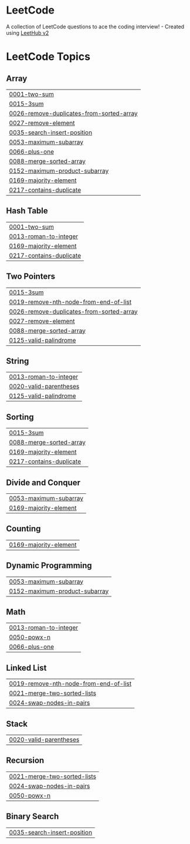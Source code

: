 # LeetCode
A collection of LeetCode questions to ace the coding interview! - Created using [LeetHub v2](https://github.com/arunbhardwaj/LeetHub-2.0)

<!---LeetCode Topics Start-->
# LeetCode Topics
## Array
|  |
| ------- |
| [0001-two-sum](https://github.com/nguyentienTCU/LeetCode/tree/master/0001-two-sum) |
| [0015-3sum](https://github.com/nguyentienTCU/LeetCode/tree/master/0015-3sum) |
| [0026-remove-duplicates-from-sorted-array](https://github.com/nguyentienTCU/LeetCode/tree/master/0026-remove-duplicates-from-sorted-array) |
| [0027-remove-element](https://github.com/nguyentienTCU/LeetCode/tree/master/0027-remove-element) |
| [0035-search-insert-position](https://github.com/nguyentienTCU/LeetCode/tree/master/0035-search-insert-position) |
| [0053-maximum-subarray](https://github.com/nguyentienTCU/LeetCode/tree/master/0053-maximum-subarray) |
| [0066-plus-one](https://github.com/nguyentienTCU/LeetCode/tree/master/0066-plus-one) |
| [0088-merge-sorted-array](https://github.com/nguyentienTCU/LeetCode/tree/master/0088-merge-sorted-array) |
| [0152-maximum-product-subarray](https://github.com/nguyentienTCU/LeetCode/tree/master/0152-maximum-product-subarray) |
| [0169-majority-element](https://github.com/nguyentienTCU/LeetCode/tree/master/0169-majority-element) |
| [0217-contains-duplicate](https://github.com/nguyentienTCU/LeetCode/tree/master/0217-contains-duplicate) |
## Hash Table
|  |
| ------- |
| [0001-two-sum](https://github.com/nguyentienTCU/LeetCode/tree/master/0001-two-sum) |
| [0013-roman-to-integer](https://github.com/nguyentienTCU/LeetCode/tree/master/0013-roman-to-integer) |
| [0169-majority-element](https://github.com/nguyentienTCU/LeetCode/tree/master/0169-majority-element) |
| [0217-contains-duplicate](https://github.com/nguyentienTCU/LeetCode/tree/master/0217-contains-duplicate) |
## Two Pointers
|  |
| ------- |
| [0015-3sum](https://github.com/nguyentienTCU/LeetCode/tree/master/0015-3sum) |
| [0019-remove-nth-node-from-end-of-list](https://github.com/nguyentienTCU/LeetCode/tree/master/0019-remove-nth-node-from-end-of-list) |
| [0026-remove-duplicates-from-sorted-array](https://github.com/nguyentienTCU/LeetCode/tree/master/0026-remove-duplicates-from-sorted-array) |
| [0027-remove-element](https://github.com/nguyentienTCU/LeetCode/tree/master/0027-remove-element) |
| [0088-merge-sorted-array](https://github.com/nguyentienTCU/LeetCode/tree/master/0088-merge-sorted-array) |
| [0125-valid-palindrome](https://github.com/nguyentienTCU/LeetCode/tree/master/0125-valid-palindrome) |
## String
|  |
| ------- |
| [0013-roman-to-integer](https://github.com/nguyentienTCU/LeetCode/tree/master/0013-roman-to-integer) |
| [0020-valid-parentheses](https://github.com/nguyentienTCU/LeetCode/tree/master/0020-valid-parentheses) |
| [0125-valid-palindrome](https://github.com/nguyentienTCU/LeetCode/tree/master/0125-valid-palindrome) |
## Sorting
|  |
| ------- |
| [0015-3sum](https://github.com/nguyentienTCU/LeetCode/tree/master/0015-3sum) |
| [0088-merge-sorted-array](https://github.com/nguyentienTCU/LeetCode/tree/master/0088-merge-sorted-array) |
| [0169-majority-element](https://github.com/nguyentienTCU/LeetCode/tree/master/0169-majority-element) |
| [0217-contains-duplicate](https://github.com/nguyentienTCU/LeetCode/tree/master/0217-contains-duplicate) |
## Divide and Conquer
|  |
| ------- |
| [0053-maximum-subarray](https://github.com/nguyentienTCU/LeetCode/tree/master/0053-maximum-subarray) |
| [0169-majority-element](https://github.com/nguyentienTCU/LeetCode/tree/master/0169-majority-element) |
## Counting
|  |
| ------- |
| [0169-majority-element](https://github.com/nguyentienTCU/LeetCode/tree/master/0169-majority-element) |
## Dynamic Programming
|  |
| ------- |
| [0053-maximum-subarray](https://github.com/nguyentienTCU/LeetCode/tree/master/0053-maximum-subarray) |
| [0152-maximum-product-subarray](https://github.com/nguyentienTCU/LeetCode/tree/master/0152-maximum-product-subarray) |
## Math
|  |
| ------- |
| [0013-roman-to-integer](https://github.com/nguyentienTCU/LeetCode/tree/master/0013-roman-to-integer) |
| [0050-powx-n](https://github.com/nguyentienTCU/LeetCode/tree/master/0050-powx-n) |
| [0066-plus-one](https://github.com/nguyentienTCU/LeetCode/tree/master/0066-plus-one) |
## Linked List
|  |
| ------- |
| [0019-remove-nth-node-from-end-of-list](https://github.com/nguyentienTCU/LeetCode/tree/master/0019-remove-nth-node-from-end-of-list) |
| [0021-merge-two-sorted-lists](https://github.com/nguyentienTCU/LeetCode/tree/master/0021-merge-two-sorted-lists) |
| [0024-swap-nodes-in-pairs](https://github.com/nguyentienTCU/LeetCode/tree/master/0024-swap-nodes-in-pairs) |
## Stack
|  |
| ------- |
| [0020-valid-parentheses](https://github.com/nguyentienTCU/LeetCode/tree/master/0020-valid-parentheses) |
## Recursion
|  |
| ------- |
| [0021-merge-two-sorted-lists](https://github.com/nguyentienTCU/LeetCode/tree/master/0021-merge-two-sorted-lists) |
| [0024-swap-nodes-in-pairs](https://github.com/nguyentienTCU/LeetCode/tree/master/0024-swap-nodes-in-pairs) |
| [0050-powx-n](https://github.com/nguyentienTCU/LeetCode/tree/master/0050-powx-n) |
## Binary Search
|  |
| ------- |
| [0035-search-insert-position](https://github.com/nguyentienTCU/LeetCode/tree/master/0035-search-insert-position) |
<!---LeetCode Topics End-->